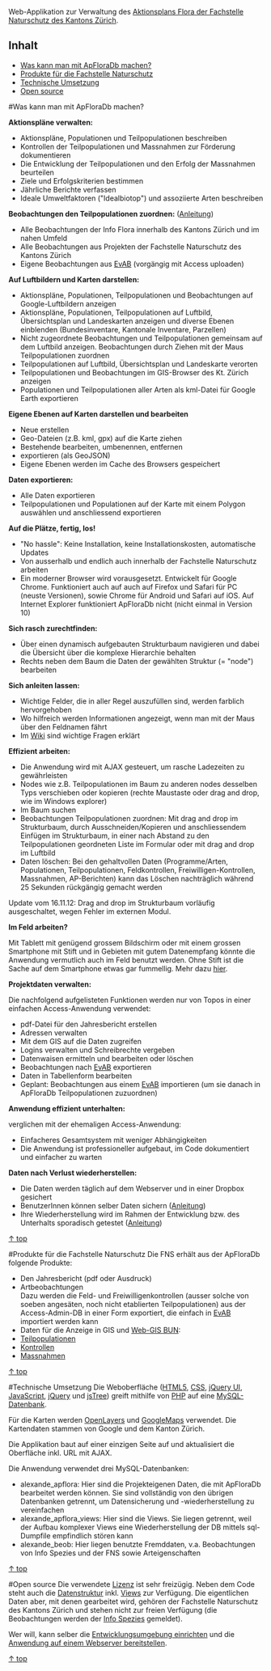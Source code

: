 Web-Applikation zur Verwaltung des [Aktionsplans Flora der Fachstelle Naturschutz des Kantons Zürich](//www.aln.zh.ch/internet/baudirektion/aln/de/naturschutz/artenfoerderung/ap_fl.html).

<a name="top"></a>
## Inhalt ##
* <a href="#machen">Was kann man mit ApFloraDb machen?</a>
* <a href="#fns">Produkte für die Fachstelle Naturschutz</a>
* <a href="#Technik">Technische Umsetzung</a>
* <a href="#OpenSource">Open source</a> 


<a name="machen"></a>
#Was kann man mit ApFloraDb machen?

**Aktionspläne verwalten:**

- Aktionspläne, Populationen und Teilpopulationen beschreiben
- Kontrollen der Teilpopulationen und Massnahmen zur Förderung dokumentieren
- Die Entwicklung der Teilpopulationen und den Erfolg der Massnahmen beurteilen
- Ziele und Erfolgskriterien bestimmen
- Jährliche Berichte verfassen
- Ideale Umweltfaktoren ("Idealbiotop") und assoziierte Arten beschreiben

**Beobachtungen den Teilpopulationen zuordnen:** ([Anleitung](https://github.com/FNSKtZH/apflora/wiki/Beobachtungen-einer-Teilpopulation-zuordnen))

- Alle Beobachtungen der Info Flora innerhalb des Kantons Zürich und im nahen Umfeld
- Alle Beobachtungen aus Projekten der Fachstelle Naturschutz des Kantons Zürich
- Eigene Beobachtungen aus [EvAB](//www.aln.zh.ch/internet/baudirektion/aln/de/naturschutz/naturschutzdaten/tools/evab.html#a-content) (vorgängig mit Access uploaden)


**Auf Luftbildern und Karten darstellen:**

- Aktionspläne, Populationen, Teilpopulationen und Beobachtungen auf Google-Luftbildern anzeigen
- Aktionspläne, Populationen, Teilpopulationen auf Luftbild, Übersichtsplan und Landeskarten anzeigen und diverse Ebenen einblenden (Bundesinventare, Kantonale Inventare, Parzellen)
- Nicht zugeordnete Beobachtungen und Teilpopulationen gemeinsam auf dem Luftbild anzeigen. Beobachtungen durch Ziehen mit der Maus Teilpopulationen zuordnen
- Teilpopulationen auf Luftbild, Übersichtsplan und Landeskarte verorten
- Teilpopulationen und Beobachtungen im GIS-Browser des Kt. Zürich anzeigen
- Populationen und Teilpopulationen aller Arten als kml-Datei für Google Earth exportieren


**Eigene Ebenen auf Karten darstellen und bearbeiten**

- Neue erstellen
- Geo-Dateien (z.B. kml, gpx) auf die Karte ziehen
- Bestehende bearbeiten, umbenennen, entfernen
- exportieren (als GeoJSON)
- Eigene Ebenen werden im Cache des Browsers gespeichert


**Daten exportieren:**

- Alle Daten exportieren
- Teilpopulationen und Populationen auf der Karte mit einem Polygon auswählen und anschliessend exportieren

**Auf die Plätze, fertig, los!**

- "No hassle": Keine Installation, keine Installationskosten, automatische Updates
- Von ausserhalb und endlich auch innerhalb der Fachstelle Naturschutz arbeiten
- Ein moderner Browser wird vorausgesetzt. Entwickelt für Google Chrome. Funktioniert auch auf auch auf Firefox und Safari für PC (neuste Versionen), sowie Chrome für Android und Safari auf iOS. Auf Internet Explorer funktioniert ApFloraDb nicht (nicht einmal in Version 10)

**Sich rasch zurechtfinden:**

- Über einen dynamisch aufgebauten Strukturbaum navigieren und dabei die Übersicht über die komplexe Hierarchie behalten
- Rechts neben dem Baum die Daten der gewählten Struktur (= "node") bearbeiten

**Sich anleiten lassen:**

- Wichtige Felder, die in aller Regel auszufüllen sind, werden farblich hervorgehoben
- Wo hilfreich werden Informationen angezeigt, wenn man mit der Maus über den Feldnamen fährt
- Im [Wiki](https://github.com/FNSKtZH/apflora/wiki) sind wichtige Fragen erklärt

**Effizient arbeiten:**

- Die Anwendung wird mit AJAX gesteuert, um rasche Ladezeiten zu gewährleisten
- Nodes wie z.B. Teilpopulationen im Baum zu anderen nodes desselben Typs verschieben oder kopieren (rechte Maustaste oder drag and drop, wie im Windows explorer)
- Im Baum suchen
- Beobachtungen Teilpopulationen zuordnen: Mit drag and drop im Strukturbaum, durch Ausschneiden/Kopieren und anschliessendem Einfügen im Strukturbaum, in einer nach Abstand zu den Teilpopulationen geordneten Liste im Formular oder mit drag and drop im Luftbild
- Daten löschen: Bei den gehaltvollen Daten (Programme/Arten, Populationen, Teilpopulationen, Feldkontrollen, Freiwilligen-Kontrollen, Massnahmen, AP-Berichten) kann das Löschen nachträglich während 25 Sekunden rückgängig gemacht werden

Update vom 16.11.12: Drag and drop im Strukturbaum vorläufig ausgeschaltet, wegen Fehler im externen Modul.

**Im Feld arbeiten?**

Mit Tablett mit genügend grossem Bildschirm oder mit einem grossen Smartphone mit Stift und in Gebieten mit gutem Datenempfang könnte die Anwendung vermutlich auch im Feld benutzt werden. Ohne Stift ist die Sache auf dem Smartphone etwas gar fummellig. Mehr dazu [hier](https://github.com/FNSKtZH/apflora/wiki/Daten-direkt-im-Feld-erfassen).

**Projektdaten verwalten:**

Die nachfolgend aufgelisteten Funktionen werden nur von Topos in einer einfachen Access-Anwendung verwendet:

- pdf-Datei für den Jahresbericht erstellen
- Adressen verwalten
- Mit dem GIS auf die Daten zugreifen
- Logins verwalten und Schreibrechte vergeben
- Datenwaisen ermitteln und bearbeiten oder löschen
- Beobachtungen nach [EvAB](//www.aln.zh.ch/internet/baudirektion/aln/de/naturschutz/naturschutzdaten/tools/evab.html#a-content) exportieren
- Daten in Tabellenform bearbeiten
- Geplant: Beobachtungen aus einem [EvAB](//www.aln.zh.ch/internet/baudirektion/aln/de/naturschutz/naturschutzdaten/tools/evab.html#a-content) importieren (um sie danach in ApFloraDb Teilpopulationen zuzuordnen)

**Anwendung effizient unterhalten:**

verglichen mit der ehemaligen Access-Anwendung:

- Einfacheres Gesamtsystem mit weniger Abhängigkeiten
- Die Anwendung ist professioneller aufgebaut, im Code dokumentiert und einfacher zu warten 

**Daten nach Verlust wiederherstellen:**

- Die Daten werden täglich auf dem Webserver und in einer Dropbox gesichert
- BenutzerInnen können selber Daten sichern ([Anleitung](https://github.com/FNSKtZH/apflora/wiki/Selber-Daten-sichern))
- Ihre Wiederherstellung wird im Rahmen der Entwicklung bzw. des Unterhalts sporadisch getestet ([Anleitung](https://github.com/FNSKtZH/apflora/wiki/Daten-wiederherstellen))

<a href="#top">&#8593; top</a>


<a name="fns"></a>
#Produkte für die Fachstelle Naturschutz
Die FNS erhält aus der ApFloraDb folgende Produkte:

- Den Jahresbericht (pdf oder Ausdruck)
- Artbeobachtungen<br>
Dazu werden die Feld- und Freiwilligenkontrollen (ausser solche von soeben angesäten, noch nicht etablierten Teilpopulationen) aus der Access-Admin-DB in einer Form exportiert, die einfach in [EvAB](//www.aln.zh.ch/internet/baudirektion/aln/de/naturschutz/naturschutzdaten/tools/evab.html#a-content) importiert werden kann
- Daten für die Anzeige in GIS und [Web-GIS BUN](//www.aln.zh.ch/internet/baudirektion/aln/de/naturschutz/naturschutzdaten/web_gis.html):
 - [Teilpopulationen](http://apflora.ch/php/export_tpop.php)
 - [Kontrollen](http://apflora.ch/php/export_kontr.php)
 - [Massnahmen](http://apflora.ch/php/export_massn.php)

<a href="#top">&#8593; top</a>


<a name="Technik"></a>
#Technische Umsetzung
Die Weboberfläche ([HTML5](//de.wikipedia.org/wiki/HTML5), [CSS](//de.wikipedia.org/wiki/Cascading_Style_Sheets), [jQuery UI](//jqueryui.com), [JavaScript](//de.wikipedia.org/wiki/JavaScript), [jQuery](//jquery.com/) und [jsTree](//www.jstree.com/)) greift mithilfe von [PHP](//de.wikipedia.org/wiki/PHP) auf eine [MySQL-Datenbank](//de.wikipedia.org/wiki/MySQL).

Für die Karten werden [OpenLayers](//openlayers.org/) und [GoogleMaps](https://developers.google.com/maps/documentation/javascript/reference) verwendet. Die Kartendaten stammen von Google und dem Kanton Zürich.

Die Applikation baut auf einer einzigen Seite auf und aktualisiert die Oberfläche inkl. URL mit AJAX.

Die Anwendung verwendet drei MySQL-Datenbanken:
- alexande_apflora: Hier sind die Projekteigenen Daten, die mit ApFloraDb bearbeitet werden können. Sie sind vollständig von den übrigen Datenbanken getrennt, um Datensicherung und -wiederherstellung zu vereinfachen
- alexande_apflora_views: Hier sind die Views. Sie liegen getrennt, weil der Aufbau komplexer Views eine Wiederherstellung der DB mittels sql-Dumpfile empfindlich stören kann
- alexande_beob: Hier liegen benutzte Fremddaten, v.a. Beobachtungen von Info Spezies und der FNS sowie Arteigenschaften

<a href="#top">&#8593; top</a>


<a name="OpenSource"></a>
#Open source
Die verwendete [Lizenz](https://github.com/FNSKtZH/apflora/blob/master/License.md) ist sehr freizügig. Neben dem Code steht auch die [Datenstruktur](https://github.com/FNSKtZH/apflora/raw/master/etc/alexande_apflora.sql.zip) inkl. [Views](https://github.com/FNSKtZH/apflora/raw/master/etc/alexande_apflora_views.sql.zip) zur Verfügung. Die eigentlichen Daten aber, mit denen gearbeitet wird, gehören der Fachstelle Naturschutz des Kantons Zürich und stehen nicht zur freien Verfügung (die Beobachtungen werden der [Info Spezies](//www.infoflora.ch/de/allgemeines/info-species.html) gemeldet).

Wer will, kann selber die [Entwicklungsumgebung einrichten](https://github.com/FNSKtZH/apflora/wiki/Entwicklungsumgebung-einrichten) und die [Anwendung auf einem Webserver bereitstellen](https://github.com/FNSKtZH/apflora/wiki/Anwendung-auf-einem-Server-bereitstellen).

<a href="#top">&#8593; top</a>
